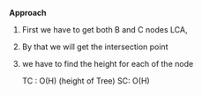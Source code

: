 **Approach**

1) First we have to get both B and C nodes LCA,
2) By that we will get the intersection point
3) we have to find the height for each of the node



    TC : O(H) (height of Tree)
    SC: O(H)